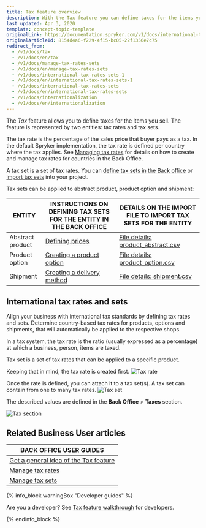 ```yaml
---
title: Tax feature overview
description: With the Tax feature you can define taxes for the items you sell.
last_updated: Apr 3, 2020
template: concept-topic-template
originalLink: https://documentation.spryker.com/v1/docs/international-tax-rates-sets-1
originalArticleId: 8154d4a6-f229-4f15-bc05-22f1356e7c75
redirect_from:
  - /v1/docs/tax
  - /v1/docs/en/tax
  - /v1/docs/manage-tax-rates-sets
  - /v1/docs/en/manage-tax-rates-sets
  - /v1/docs/international-tax-rates-sets-1
  - /v1/docs/en/international-tax-rates-sets-1
  - /v1/docs/international-tax-rates-sets
  - /v1/docs/en/international-tax-rates-sets
  - /v1/docs/internationalization
  - /v1/docs/en/internationalization
---
```


The *Tax* feature allows you to define taxes for the items you sell. The feature is represented by two entities: tax rates and tax sets.

The tax rate is the percentage of the sales price that buyer pays as a tax. In the default Spryker implementation, the tax rate is defined per country where the tax applies. See [Managing tax rates](/docs/scos/user/back-office-user-guides/{{page.version}}/administration/tax-rates/managing-tax-rates.html) for details on how to create and manage tax rates for countries in the Back Office.

A tax set is a set of tax rates. You can [define tax sets in the Back office](/docs/scos/user/back-office-user-guides/{{page.version}}/administration/tax-sets/managing-tax-sets.html) or[ import tax sets](/docs/scos/dev/data-import/{{page.version}}/data-import-categories/commerce-setup/file-details-tax.csv.html) into your project.

Tax sets can be applied to abstract product, product option and shipment:


| ENTITY | INSTRUCTIONS ON DEFINING TAX SETS FOR THE ENTITY IN THE BACK OFFICE  | DETAILS ON THE IMPORT FILE TO IMPORT TAX SETS FOR THE ENTITY |
| --- | --- | --- |
| Abstract product | [Defining prices](/docs/scos/user/back-office-user-guides/{{page.version}}/catalog/products/manage-abstract-products/creating-abstract-products-and-product-bundles.html#defining-prices) | [File details: product_abstract.csv](/docs/scos/dev/data-import/{{page.version}}/data-import-categories/catalog-setup/products/file-details-product-abstract.csv.html#file-details--product_abstract-csv) |
| Product option | [Creating a product option](/docs/scos/user/back-office-user-guides/{{page.version}}/catalog/product-options/creating-a-product-option.html#creating-a-product-option) | [File details: product_option.csv](/docs/scos/dev/data-import/{{page.version}}/data-import-categories/special-product-types/product-options/file-details-product-option.csv.html) |
| Shipment | [Creating a delivery method](/docs/scos/user/back-office-user-guides/{{page.version}}/administration/delivery-methods/creating-and-managing-delivery-methods.html#creating-a-delivery-method) | [File details: shipment.csv](/docs/scos/dev/data-import/{{page.version}}/data-import-categories/commerce-setup/file-details-shipment.csv.html) |

## International tax rates and sets

Align your business with international tax standards by defining tax rates and sets. Determine country-based tax rates for products, options and shipments, that will automatically be applied to the respective shops.

In a tax system, the tax rate is the ratio (usually expressed as a percentage) at which a business, person, items are taxed.

Tax set is a set of tax rates that can be applied to a specific product.

Keeping that in mind, the tax rate is created first.
![Tax rate](https://spryker.s3.eu-central-1.amazonaws.com/docs/Features/Tax/International+Tax+Rates+&+Sets/tax-rate.gif)

Once the rate is defined, you can attach it to a tax set(s). A tax set can contain from one to many tax rates.
![Tax set](https://spryker.s3.eu-central-1.amazonaws.com/docs/Features/Tax/International+Tax+Rates+&+Sets/tax-set.gif)

The described values are defined in the **Back Office** > **Taxes** section.

![Tax section](https://spryker.s3.eu-central-1.amazonaws.com/docs/Features/Tax/International+Tax+Rates+&+Sets/taxes-section.gif)

## Related Business User articles

|BACK OFFICE USER GUIDES|
|---|
| [Get a general idea of the Tax feature](/docs/scos/user/features/{{page.version}}/tax-feature-overview.html) |
| [Manage tax rates](/docs/scos/user/back-office-user-guides/{{page.version}}/administration/tax-rates/managing-tax-rates.html) |
| [Manage tax sets](/docs/scos/user/back-office-user-guides/{{page.version}}/administration/tax-sets/managing-tax-sets.html) |

{% info_block warningBox "Developer guides" %}

Are you a developer? See [Tax feature walkthrough](/docs/scos/dev/feature-walkthroughs/{{page.version}}/tax-feature-walkthrough/tax-feature-walkthrough.html) for developers.

{% endinfo_block %}
